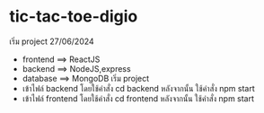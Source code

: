 ﻿# tic-tac-toe-digio
เริ่ม project 27/06/2024
  - frontend ==> ReactJS
  - backend  ==> NodeJS,express
  - database ==> MongoDB
เริ่ม project
  - เข้าไฟล์ backend โดยใช้คำสั่ง cd backend หลังจากนั้น ใช้คำสั่ง npm start
  - เข้าไฟล์ frontend โดยใช้คำสั่ง cd frontend หลังจากนั้น ใช้คำสั่ง npm start
